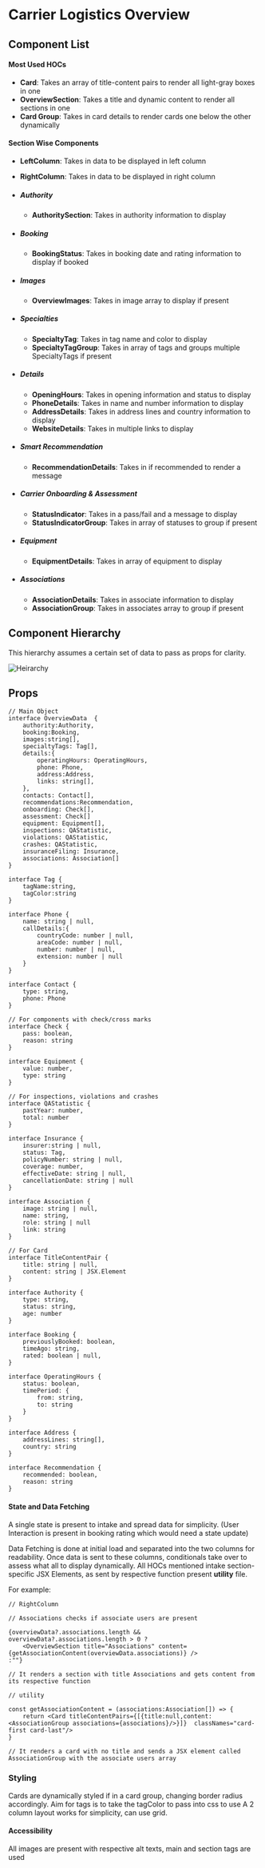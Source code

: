 # Carrier Logistics Overview

## Component List

#### Most Used HOCs

- **Card**: Takes an array of title-content pairs to render all light-gray boxes in one
- **OverviewSection**: Takes a title and dynamic content to render all sections in one
- **Card Group**: Takes in card details to render cards one below the other dynamically

#### Section Wise Components


- **LeftColumn**: Takes in data to be displayed in left column
- **RightColumn**: Takes in data to be displayed in right column
- ##### *Authority*
    - **AuthoritySection**: Takes in authority information to display

- ##### *Booking*
    - **BookingStatus**:  Takes in booking date and rating information to display if booked

- ##### *Images*
    - **OverviewImages**:  Takes in image array to display if present

- ##### *Specialties*
    - **SpecialtyTag**: Takes in tag name and color to display
    - **SpecialtyTagGroup**: Takes in array of tags and groups multiple SpecialtyTags if present

- ##### *Details*
    - **OpeningHours**:  Takes in opening information and status to display
    - **PhoneDetails**:  Takes in name and number information to display
    - **AddressDetails**:  Takes in address lines and country information to display
    - **WebsiteDetails**:  Takes in multiple links to display

- ##### *Smart Recommendation*
    - **RecommendationDetails**: Takes in if recommended to render a message

- ##### *Carrier Onboarding & Assessment*
    - **StatusIndicator**: Takes in a pass/fail and a message to display
    - **StatusIndicatorGroup**: Takes in array of statuses to group if present

- ##### *Equipment*
    - **EquipmentDetails**: Takes in array of equipment to display


- ##### *Associations*
    - **AssociationDetails**: Takes in associate information to display
    - **AssociationGroup**: Takes in associates array to group if present 


## Component Hierarchy

This hierarchy assumes a certain set of data to pass as props for clarity.

![Heirarchy](ComponentHeirarchy.png)

## Props

```
// Main Object
interface OverviewData  {
    authority:Authority,
    booking:Booking,
    images:string[],
    specialtyTags: Tag[],
    details:{
        operatingHours: OperatingHours,
        phone: Phone,
        address:Address,
        links: string[],
    },
    contacts: Contact[],
    recommendations:Recommendation,
    onboarding: Check[],
    assessment: Check[]
    equipment: Equipment[],
    inspections: QAStatistic,
    violations: QAStatistic,
    crashes: QAStatistic,
    insuranceFiling: Insurance,
    associations: Association[]
}

interface Tag {
    tagName:string,
    tagColor:string
}

interface Phone {
    name: string | null,
    callDetails:{
        countryCode: number | null,
        areaCode: number | null,
        number: number | null,
        extension: number | null
    }
}

interface Contact {
    type: string,
    phone: Phone
}

// For components with check/cross marks
interface Check {
    pass: boolean,
    reason: string
}

interface Equipment {
    value: number,
    type: string
}

// For inspections, violations and crashes
interface QAStatistic {
    pastYear: number,
    total: number
}

interface Insurance {
    insurer:string | null,
    status: Tag,
    policyNumber: string | null,
    coverage: number,
    effectiveDate: string | null,
    cancellationDate: string | null
}

interface Association {
    image: string | null,
    name: string,
    role: string | null
    link: string
}

// For Card
interface TitleContentPair {
    title: string | null,
    content: string | JSX.Element
}

interface Authority {
    type: string,
    status: string,
    age: number
}

interface Booking {
    previouslyBooked: boolean,
    timeAgo: string,
    rated: boolean | null,
}

interface OperatingHours {
    status: boolean,
    timePeriod: {
        from: string,
        to: string
    }
}

interface Address {
    addressLines: string[],
    country: string
}

interface Recommendation {
    recommended: boolean,
    reason: string    
}

```

#### State and Data Fetching

A single state is present to intake and spread data for simplicity. (User Interaction is present in booking rating which would need a state update) 

Data Fetching is done at initial load and separated into the two columns for readability. Once data is sent to these columns, conditionals take over to assess what all to display dynamically. All HOCs mentioned intake section-specific JSX Elements, as sent by respective function present **utility** file.

For example:

```
// RightColumn

// Associations checks if associate users are present

{overviewData?.associations.length && overviewData?.associations.length > 0 ?
    <OverviewSection title="Associations" content={getAssociationContent(overviewData.associations)} />
:""}

// It renders a section with title Associations and gets content from its respective function 

```

```
// utility

const getAssociationContent = (associations:Association[]) => {
    return <Card titleContentPairs={[{title:null,content:<AssociationGroup associations={associations}/>}]}  classNames="card-first card-last"/>
}

// It renders a card with no title and sends a JSX element called AssociationGroup with the associate users array

```

### Styling

Cards are dynamically styled if in a card group, changing border radius accordingly.
Aim for tags is to take the tagColor to pass into css to use
A 2 column layout works for simplicity, can use grid.

#### Accessibility

All images are present with respective alt texts, main and section tags are used 